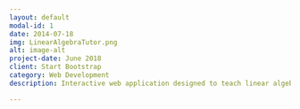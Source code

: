 ```yaml
---
layout: default
modal-id: 1
date: 2014-07-18
img: LinearAlgebraTutor.png
alt: image-alt
project-date: June 2018
client: Start Bootstrap
category: Web Development
description: Interactive web application designed to teach linear algebra in an accessible manner. Each topic module has a section where the user can reinforce their learning by answering questions. 

---
```

